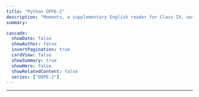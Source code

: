 ```yaml
---
title: "Python OPPE-2"
description: "Moments, a supplementary English reader for Class IX, outlining its various editions and reprints from 2006 to 2024. "
summary: 

cascade:
  showDate: false
  showAuthor: false
  invertPagination: true
  cardView: false
  showSummary: true
  showHero: false
  showRelatedContent: false
  series: ["OOPE-2"]
---
```


---
